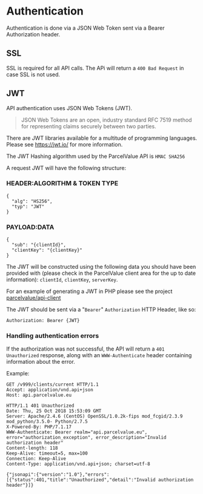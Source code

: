 # Authentication

Authentication is done via a JSON Web Token sent via a Bearer Authorization header.

## SSL
SSL is required for all API calls.
The APi will return a `400 Bad Request` in case SSL is not used.

## JWT

API authentication uses JSON Web Tokens (JWT).
> JSON Web Tokens are an open, industry standard RFC 7519 method for representing claims securely between two parties.

There are JWT libraries available for a multitude of programming languages.  
Please see https://jwt.io/ for more information.

The JWT Hashing algorithm used by the ParcelValue API is  `HMAC SHA256`

A request JWT will have the following structure:

### HEADER:ALGORITHM & TOKEN TYPE
```
{
  "alg": "HS256",
  "typ": "JWT"
}
```

### PAYLOAD:DATA
```
{
  "sub": "{clientId}",
  "clientKey": "{clientKey}"
}
```

The JWT will be constructed using the following data you should have been provided with (please check in the ParcelValue client area for the up to date information): `clientId`, `clientKey`, `serverKey`.

For an example of generating a JWT in PHP please see the project [parcelvalue/api-client](https://github.com/parcelvalue/api-client)

The JWT should be sent via a "`Bearer`" `Authorization` HTTP Header, like so:
```
Authorization: Bearer {JWT}
```

### Handling authentication errors

If the authorization was not successful, the API will return a `401 Unauthorized` response, along with an `WWW-Authenticate` header containing information about the error.

Example:
```
GET /v999/clients/current HTTP/1.1
Accept: application/vnd.api+json
Host: api.parcelvalue.eu

HTTP/1.1 401 Unauthorized
Date: Thu, 25 Oct 2018 15:53:09 GMT
Server: Apache/2.4.6 (CentOS) OpenSSL/1.0.2k-fips mod_fcgid/2.3.9 mod_python/3.5.0- Python/2.7.5
X-Powered-By: PHP/7.1.17
WWW-Authenticate: Bearer realm="api.parcelvalue.eu", error="authorization_exception", error_description="Invalid authorization header"
Content-length: 118
Keep-Alive: timeout=5, max=100
Connection: Keep-Alive
Content-Type: application/vnd.api+json; charset=utf-8

{"jsonapi":{"version":"1.0"},"errors":[{"status":401,"title":"Unauthorized","detail":"Invalid authorization header"}]}
```
